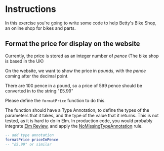 # Instructions

In this exercise you're going to write some code to help Betty's Bike Shop, an online shop for bikes and parts.

## Format the price for display on the website

Currently, the price is stored as an integer number of *pence* (The bike shop is based in the UK)

On the website, we want to show the price in *pounds*, with the *pence* coming after the decimal point.

There are 100 pence in a pound, so a price of 599 pence should be converted in to the string "£5.99"

Please define the `formatPrice` function to do this.

The function should have a Type Annotation, to define the types of the parameters that it takes, and the type of the value that it returns. This is not tested, as it is hard to do in Elm. In production code, you would probably integrate [Elm Review](https://package.elm-lang.org/packages/jfmengels/elm-review/latest/), and apply the [NoMissingTypeAnnotation](https://package.elm-lang.org/packages/jfmengels/elm-review-common/latest/NoMissingTypeAnnotation) rule.

```elm
-- add type annotation
formatPrice priceInPence
-- "£5.99" or similar
```

